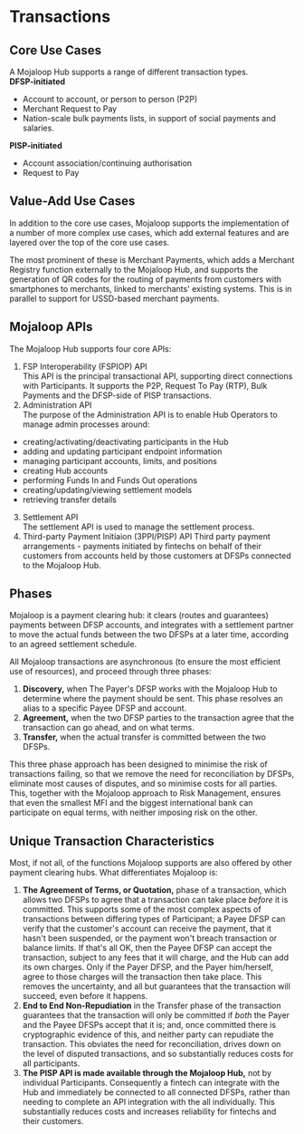 
# Transactions
## Core Use Cases
A Mojaloop Hub supports a range of different transaction types.  
**DFSP-initiated**
- Account to account, or person to person (P2P)
- Merchant Request to Pay
- Nation-scale bulk payments lists, in support of social payments and salaries.  

**PISP-initiated**
- Account association/continuing authorisation
- Request to Pay

## Value-Add Use Cases
In addition to the core use cases, Mojaloop supports the implementation of a number of more complex use cases, which add external features and are layered over the top of the core use cases.  

The most prominent of these is Merchant Payments, which adds a Merchant Registry function externally to the Mojaloop Hub, and supports the generation of QR codes for the routing of payments from customers with smartphones to merchants, linked to merchants' existing systems. This is in parallel to support for USSD-based merchant payments. 

## Mojaloop APIs

The Mojaloop Hub supports four core APIs:
1. FSP Interoperability (FSPIOP) API   
This API is the principal transactional API, supporting direct connections with Participants. It supports the P2P, Request To Pay (RTP), Bulk Payments and the DFSP-side of PISP transactions.
2. Administration API   
The purpose of the Administration API is to enable Hub Operators to manage admin processes around:   
- creating/activating/deactivating participants in the Hub
- adding and updating participant endpoint information
- managing participant accounts, limits, and positions
- creating Hub accounts
- performing Funds In and Funds Out operations
- creating/updating/viewing settlement models
- retrieving transfer details
3. Settlement API   
The settlement API is used to manage the settlement process.
4. Third-party Payment Initiaion (3PPI/PISP) API
Third party payment arrangements - payments initiated by fintechs on behalf of their customers from accounts held by those customers at DFSPs connected to the Mojaloop Hub. 
## Phases
Mojaloop is a payment clearing hub: it clears (routes and guarantees) payments between DFSP accounts, and integrates with a settlement partner to move the actual funds between the two DFSPs at a later time, according to an agreed settlement schedule.  

All Mojaloop transactions are asynchronous (to ensure the most efficient use of resources), and proceed through three phases:
1. **Discovery,** when The Payer's DFSP works with the Mojaloop Hub to determine where the payment should be sent. This phase resolves an alias to a specific Payee DFSP and account.
2. **Agreement,** when the two DFSP parties to the transaction agree that the transaction can go ahead, and on what terms.
3. **Transfer,** when the actual transfer is committed between the two DFSPs.   

This three phase approach has been designed to minimise the risk of transactions failing, so that we remove the need for reconciliation by DFSPs, eliminate most causes of disputes, and so minimise costs for all parties. This, together with the Mojaloop approach to Risk Management, ensures that even the smallest MFI and the biggest international bank can participate on equal terms, with neither imposing risk on the other.

## Unique Transaction Characteristics

Most, if not all, of the functions Mojaloop supports are also offered by other payment clearing hubs. What differentiates Mojaloop is:  
1. **The Agreement of Terms, or Quotation,** phase of a transaction, which allows two DFSPs to agree that a transaction can take place *before* it is committed. This supports some of the most complex aspects of transactions between differing types of Participant; a Payee DFSP can verify that the customer's account can receive the payment, that it hasn't been suspended, or the payment won't breach transaction or balance limits. If that's all OK, then the Payee DFSP can accept the transaction, subject to any fees that it will charge, and the Hub can add its own charges. Only if the Payer DFSP, and the Payer him/herself, agree to those charges will the transaction then take place. This removes the uncertainty, and all but guarantees that the transaction will succeed, even before it happens.
2. **End to End Non-Repudiation** in the Transfer phase of the transaction guarantees that the transaction will only be committed if *both* the Payer and the Payee DFSPs accept that it is; and, once committed there is cryptographic evidence of this, and neither party can repudiate the transaction. This obviates the need for reconciliation, drives down on the level of disputed transactions, and so substantially reduces costs for all participants.
3. **The PISP API is made available through the Mojaloop Hub,** not by individual Participants. Consequently a fintech can integrate with the Hub and immediately be connected to all connected DFSPs, rather than needing to complete an API integration with the all individually. This substantially reduces costs and increases reliability for fintechs and their customers.






